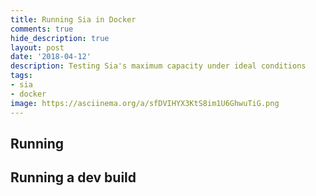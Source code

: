 ```yaml
---
title: Running Sia in Docker
comments: true
hide_description: true
layout: post
date: '2018-04-12'
description: Testing Sia's maximum capacity under ideal conditions
tags:
- sia
- docker
image: https://asciinema.org/a/sfDVIHYX3KtS8im1U6GhwuTiG.png
---
```


## Running 

<script src="https://asciinema.org/a/sfDVIHYX3KtS8im1U6GhwuTiG.js" id="asciicast-sfDVIHYX3KtS8im1U6GhwuTiG" async></script>

## Running a dev build